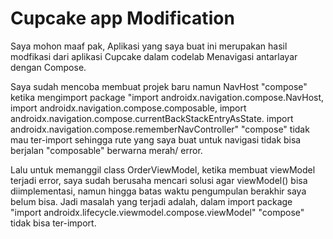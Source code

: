 Cupcake app Modification
=================================

Saya mohon maaf pak, Aplikasi yang saya buat ini merupakan hasil modfikasi dari aplikasi Cupcake dalam codelab Menavigasi antarlayar dengan Compose. 

Saya sudah mencoba membuat projek baru namun NavHost "compose" ketika mengimport package "import androidx.navigation.compose.NavHost, import androidx.navigation.compose.composable, import androidx.navigation.compose.currentBackStackEntryAsState. import androidx.navigation.compose.rememberNavController" "compose" tidak mau ter-import sehingga rute yang saya buat untuk navigasi tidak bisa berjalan "composable" berwarna merah/ error. 

Lalu untuk memanggil class OrderViewModel, ketika membuat viewModel terjadi error, saya sudah berusaha mencari solusi agar viewModel() bisa diimplementasi, namun hingga batas waktu pengumpulan berakhir saya belum bisa. Jadi masalah yang terjadi adalah, dalam import package "import androidx.lifecycle.viewmodel.compose.viewModel" "compose" tidak bisa ter-import.

